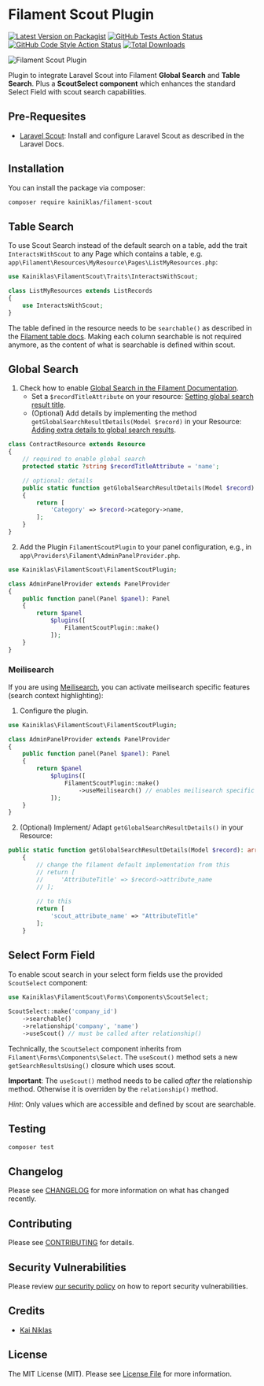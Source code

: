 # Filament Scout Plugin

[![Latest Version on Packagist](https://img.shields.io/packagist/v/kainiklas/filament-scout.svg?style=flat-square)](https://packagist.org/packages/kainiklas/filament-scout)
[![GitHub Tests Action Status](https://img.shields.io/github/actions/workflow/status/kainiklas/filament-scout/run-tests.yml?branch=main&label=tests&style=flat-square)](https://github.com/kainiklas/filament-scout/actions?query=workflow%3Arun-tests+branch%3Amain)
[![GitHub Code Style Action Status](https://img.shields.io/github/actions/workflow/status/kainiklas/filament-scout/fix-php-code-styling.yml?branch=main&label=code%20style&style=flat-square)](https://github.com/kainiklas/filament-scout/actions?query=workflow%3A"Fix+PHP+code+styling"+branch%3Amain)
[![Total Downloads](https://img.shields.io/packagist/dt/kainiklas/filament-scout.svg?style=flat-square)](https://packagist.org/packages/kainiklas/filament-scout)

![Filament Scout Plugin](https://raw.githubusercontent.com/kainiklas/filament-scout/main/art/filament-scout.jpeg)

<!-- https://banners.beyondco.de/Filament%20Scout.jpeg?theme=light&packageManager=composer+require&packageName=kainiklas%2Ffilament-scout&pattern=plus&style=style_1&description=Laravel+Scout+for+Global+Search%2C+Table+Search+and+Select+Field&md=1&showWatermark=1&fontSize=150px&images=search-circle -->

Plugin to integrate Laravel Scout into Filament **Global Search** and **Table Search**. Plus a **ScoutSelect component** which enhances the standard Select Field with scout search capabilities.

## Pre-Requesites

- [Laravel Scout](https://laravel.com/docs/10.x/scout): Install and configure Laravel Scout as described in the Laravel Docs.

## Installation

You can install the package via composer:

```bash
composer require kainiklas/filament-scout
```

## Table Search

To use Scout Search instead of the default search on a table, add the trait `InteractsWithScout` to any Page which contains a table, e.g. `app\Filament\Resources\MyResource\Pages\ListMyResources.php`:

```php
use Kainiklas\FilamentScout\Traits\InteractsWithScout;

class ListMyResources extends ListRecords
{
    use InteractsWithScout;
}
```

The table defined in the resource needs to be `searchable()` as described in the [Filament table docs](https://filamentphp.com/docs/3.x/tables/advanced#searching-records-with-laravel-scout). Making each column searchable is not required anymore, as the content of what is searchable is defined within scout.

## Global Search

1. Check how to enable [Global Search in the Filament Documentation](https://filamentphp.com/docs/3.x/panels/resources/global-search). 
   - Set a `$recordTitleAttribute` on your resource: [Setting global search result title](https://filamentphp.com/docs/3.x/panels/resources/global-search#setting-global-search-result-titles). 
   - (Optional) Add details by implementing the method `getGlobalSearchResultDetails(Model $record)` in your Resource: [Adding extra details to global search results](https://filamentphp.com/docs/3.x/panels/resources/global-search#adding-extra-details-to-global-search-results).

```php
class ContractResource extends Resource
{
    // required to enable global search
    protected static ?string $recordTitleAttribute = 'name';

    // optional: details
    public static function getGlobalSearchResultDetails(Model $record): array
    {
        return [
            'Category' => $record->category->name,
        ];
    }
}
```

2. Add the Plugin `FilamentScoutPlugin` to your panel configuration, e.g., in `app\Providers\Filament\AdminPanelProvider.php`.

```php
use Kainiklas\FilamentScout\FilamentScoutPlugin;

class AdminPanelProvider extends PanelProvider
{
    public function panel(Panel $panel): Panel
    {
        return $panel
            $plugins([
                FilamentScoutPlugin::make()
            ]);
    }
}
```

### Meilisearch

If you are using [Meilisearch](https://www.meilisearch.com/), you can activate meilisearch specific features (search context highlighting):

1. Configure the plugin.

```php
use Kainiklas\FilamentScout\FilamentScoutPlugin;

class AdminPanelProvider extends PanelProvider
{
    public function panel(Panel $panel): Panel
    {
        return $panel
            $plugins([
                FilamentScoutPlugin::make()
                    ->useMeilisearch() // enables meilisearch specific features
            ]);
    }
}
```

2. (Optional) Implement/ Adapt `getGlobalSearchResultDetails()` in your Resource:

```php
public static function getGlobalSearchResultDetails(Model $record): array
    {
        // change the filament default implementation from this
        // return [
        //     'AttributeTitle' => $record->attribute_name
        // ];
        
        // to this
        return [
            'scout_attribute_name' => "AttributeTitle"
        ];
    }
```

## Select Form Field

To enable scout search in your select form fields use the provided `ScoutSelect` component:

```php
use Kainiklas\FilamentScout\Forms\Components\ScoutSelect;
 
ScoutSelect::make('company_id')
    ->searchable()
    ->relationship('company', 'name')
    ->useScout() // must be called after relationship()
```

Technically, the `ScoutSelect` component inherits from `Filament\Forms\Components\Select`. The `useScout()` method sets a new  `getSearchResultsUsing()` closure which uses scout.

__Important__: The `useScout()` method needs to be called *after* the relationship method. Otherwise it is overriden by the `relationship()` method.

*Hint*: Only values which are accessible and defined by scout are searchable.

## Testing

```bash
composer test
```

## Changelog

Please see [CHANGELOG](CHANGELOG.md) for more information on what has changed recently.

## Contributing

Please see [CONTRIBUTING](.github/CONTRIBUTING.md) for details.

## Security Vulnerabilities

Please review [our security policy](../../security/policy) on how to report security vulnerabilities.

## Credits

- [Kai Niklas](https://github.com/kainiklas)

## License

The MIT License (MIT). Please see [License File](LICENSE.md) for more information.
